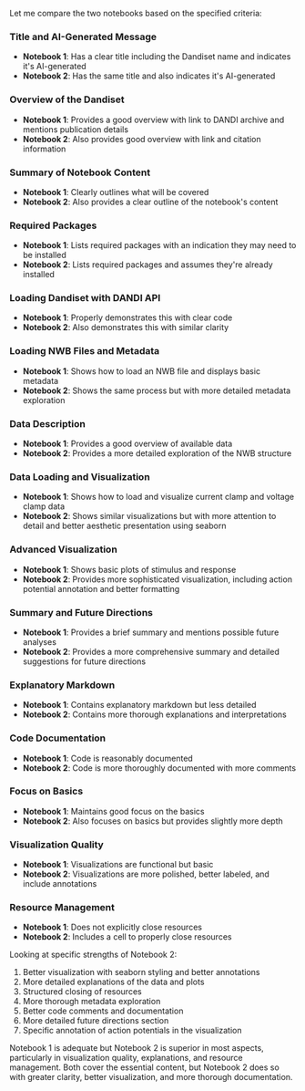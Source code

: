 Let me compare the two notebooks based on the specified criteria:

### Title and AI-Generated Message
- **Notebook 1**: Has a clear title including the Dandiset name and indicates it's AI-generated
- **Notebook 2**: Has the same title and also indicates it's AI-generated

### Overview of the Dandiset
- **Notebook 1**: Provides a good overview with link to DANDI archive and mentions publication details
- **Notebook 2**: Also provides good overview with link and citation information

### Summary of Notebook Content
- **Notebook 1**: Clearly outlines what will be covered
- **Notebook 2**: Also provides a clear outline of the notebook's content

### Required Packages
- **Notebook 1**: Lists required packages with an indication they may need to be installed
- **Notebook 2**: Lists required packages and assumes they're already installed

### Loading Dandiset with DANDI API
- **Notebook 1**: Properly demonstrates this with clear code
- **Notebook 2**: Also demonstrates this with similar clarity

### Loading NWB Files and Metadata
- **Notebook 1**: Shows how to load an NWB file and displays basic metadata
- **Notebook 2**: Shows the same process but with more detailed metadata exploration

### Data Description
- **Notebook 1**: Provides a good overview of available data
- **Notebook 2**: Provides a more detailed exploration of the NWB structure

### Data Loading and Visualization
- **Notebook 1**: Shows how to load and visualize current clamp and voltage clamp data
- **Notebook 2**: Shows similar visualizations but with more attention to detail and better aesthetic presentation using seaborn

### Advanced Visualization
- **Notebook 1**: Shows basic plots of stimulus and response
- **Notebook 2**: Provides more sophisticated visualization, including action potential annotation and better formatting

### Summary and Future Directions
- **Notebook 1**: Provides a brief summary and mentions possible future analyses
- **Notebook 2**: Provides a more comprehensive summary and detailed suggestions for future directions

### Explanatory Markdown
- **Notebook 1**: Contains explanatory markdown but less detailed
- **Notebook 2**: Contains more thorough explanations and interpretations

### Code Documentation
- **Notebook 1**: Code is reasonably documented
- **Notebook 2**: Code is more thoroughly documented with more comments

### Focus on Basics
- **Notebook 1**: Maintains good focus on the basics
- **Notebook 2**: Also focuses on basics but provides slightly more depth

### Visualization Quality
- **Notebook 1**: Visualizations are functional but basic
- **Notebook 2**: Visualizations are more polished, better labeled, and include annotations

### Resource Management
- **Notebook 1**: Does not explicitly close resources
- **Notebook 2**: Includes a cell to properly close resources

Looking at specific strengths of Notebook 2:
1. Better visualization with seaborn styling and better annotations
2. More detailed explanations of the data and plots
3. Structured closing of resources
4. More thorough metadata exploration
5. Better code comments and documentation
6. More detailed future directions section
7. Specific annotation of action potentials in the visualization

Notebook 1 is adequate but Notebook 2 is superior in most aspects, particularly in visualization quality, explanations, and resource management. Both cover the essential content, but Notebook 2 does so with greater clarity, better visualization, and more thorough documentation.